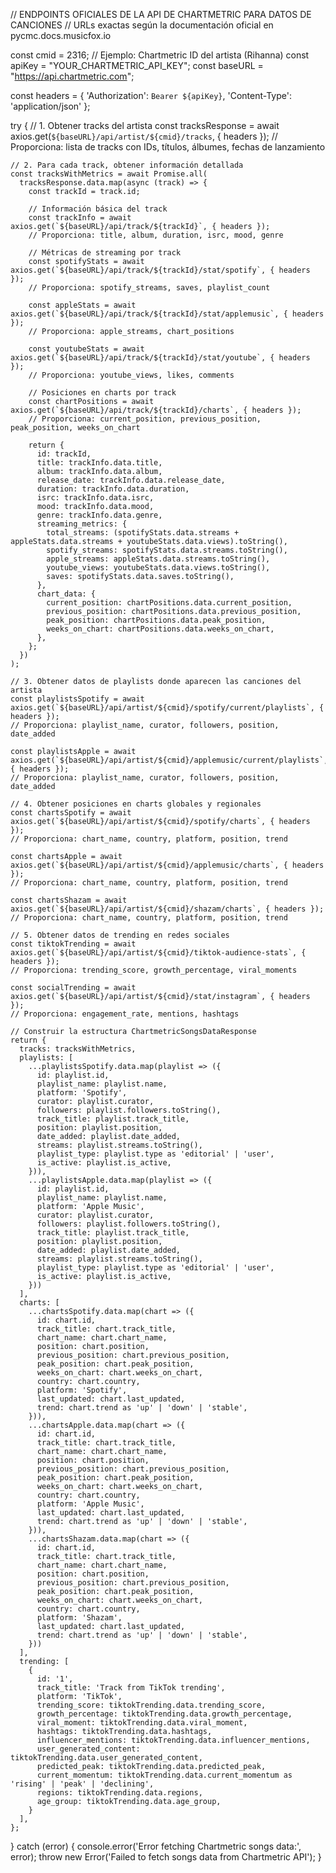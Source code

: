 // ENDPOINTS OFICIALES DE LA API DE CHARTMETRIC PARA DATOS DE CANCIONES
// URLs exactas según la documentación oficial en pycmc.docs.musicfox.io

const cmid = 2316; // Ejemplo: Chartmetric ID del artista (Rihanna)
const apiKey = "YOUR_CHARTMETRIC_API_KEY";
const baseURL = "https://api.chartmetric.com";

const headers = {
'Authorization': `Bearer ${apiKey}`,
'Content-Type': 'application/json'
};

try {
// 1. Obtener tracks del artista
const tracksResponse = await axios.get(`${baseURL}/api/artist/${cmid}/tracks`, { headers });
// Proporciona: lista de tracks con IDs, títulos, álbumes, fechas de lanzamiento

    // 2. Para cada track, obtener información detallada
    const tracksWithMetrics = await Promise.all(
      tracksResponse.data.map(async (track) => {
        const trackId = track.id;

        // Información básica del track
        const trackInfo = await axios.get(`${baseURL}/api/track/${trackId}`, { headers });
        // Proporciona: title, album, duration, isrc, mood, genre

        // Métricas de streaming por track
        const spotifyStats = await axios.get(`${baseURL}/api/track/${trackId}/stat/spotify`, { headers });
        // Proporciona: spotify_streams, saves, playlist_count

        const appleStats = await axios.get(`${baseURL}/api/track/${trackId}/stat/applemusic`, { headers });
        // Proporciona: apple_streams, chart_positions

        const youtubeStats = await axios.get(`${baseURL}/api/track/${trackId}/stat/youtube`, { headers });
        // Proporciona: youtube_views, likes, comments

        // Posiciones en charts por track
        const chartPositions = await axios.get(`${baseURL}/api/track/${trackId}/charts`, { headers });
        // Proporciona: current_position, previous_position, peak_position, weeks_on_chart

        return {
          id: trackId,
          title: trackInfo.data.title,
          album: trackInfo.data.album,
          release_date: trackInfo.data.release_date,
          duration: trackInfo.data.duration,
          isrc: trackInfo.data.isrc,
          mood: trackInfo.data.mood,
          genre: trackInfo.data.genre,
          streaming_metrics: {
            total_streams: (spotifyStats.data.streams + appleStats.data.streams + youtubeStats.data.views).toString(),
            spotify_streams: spotifyStats.data.streams.toString(),
            apple_streams: appleStats.data.streams.toString(),
            youtube_views: youtubeStats.data.views.toString(),
            saves: spotifyStats.data.saves.toString(),
          },
          chart_data: {
            current_position: chartPositions.data.current_position,
            previous_position: chartPositions.data.previous_position,
            peak_position: chartPositions.data.peak_position,
            weeks_on_chart: chartPositions.data.weeks_on_chart,
          },
        };
      })
    );

    // 3. Obtener datos de playlists donde aparecen las canciones del artista
    const playlistsSpotify = await axios.get(`${baseURL}/api/artist/${cmid}/spotify/current/playlists`, { headers });
    // Proporciona: playlist_name, curator, followers, position, date_added

    const playlistsApple = await axios.get(`${baseURL}/api/artist/${cmid}/applemusic/current/playlists`, { headers });
    // Proporciona: playlist_name, curator, followers, position, date_added

    // 4. Obtener posiciones en charts globales y regionales
    const chartsSpotify = await axios.get(`${baseURL}/api/artist/${cmid}/spotify/charts`, { headers });
    // Proporciona: chart_name, country, platform, position, trend

    const chartsApple = await axios.get(`${baseURL}/api/artist/${cmid}/applemusic/charts`, { headers });
    // Proporciona: chart_name, country, platform, position, trend

    const chartsShazam = await axios.get(`${baseURL}/api/artist/${cmid}/shazam/charts`, { headers });
    // Proporciona: chart_name, country, platform, position, trend

    // 5. Obtener datos de trending en redes sociales
    const tiktokTrending = await axios.get(`${baseURL}/api/artist/${cmid}/tiktok-audience-stats`, { headers });
    // Proporciona: trending_score, growth_percentage, viral_moments

    const socialTrending = await axios.get(`${baseURL}/api/artist/${cmid}/stat/instagram`, { headers });
    // Proporciona: engagement_rate, mentions, hashtags

    // Construir la estructura ChartmetricSongsDataResponse
    return {
      tracks: tracksWithMetrics,
      playlists: [
        ...playlistsSpotify.data.map(playlist => ({
          id: playlist.id,
          playlist_name: playlist.name,
          platform: 'Spotify',
          curator: playlist.curator,
          followers: playlist.followers.toString(),
          track_title: playlist.track_title,
          position: playlist.position,
          date_added: playlist.date_added,
          streams: playlist.streams.toString(),
          playlist_type: playlist.type as 'editorial' | 'user',
          is_active: playlist.is_active,
        })),
        ...playlistsApple.data.map(playlist => ({
          id: playlist.id,
          playlist_name: playlist.name,
          platform: 'Apple Music',
          curator: playlist.curator,
          followers: playlist.followers.toString(),
          track_title: playlist.track_title,
          position: playlist.position,
          date_added: playlist.date_added,
          streams: playlist.streams.toString(),
          playlist_type: playlist.type as 'editorial' | 'user',
          is_active: playlist.is_active,
        }))
      ],
      charts: [
        ...chartsSpotify.data.map(chart => ({
          id: chart.id,
          track_title: chart.track_title,
          chart_name: chart.chart_name,
          position: chart.position,
          previous_position: chart.previous_position,
          peak_position: chart.peak_position,
          weeks_on_chart: chart.weeks_on_chart,
          country: chart.country,
          platform: 'Spotify',
          last_updated: chart.last_updated,
          trend: chart.trend as 'up' | 'down' | 'stable',
        })),
        ...chartsApple.data.map(chart => ({
          id: chart.id,
          track_title: chart.track_title,
          chart_name: chart.chart_name,
          position: chart.position,
          previous_position: chart.previous_position,
          peak_position: chart.peak_position,
          weeks_on_chart: chart.weeks_on_chart,
          country: chart.country,
          platform: 'Apple Music',
          last_updated: chart.last_updated,
          trend: chart.trend as 'up' | 'down' | 'stable',
        })),
        ...chartsShazam.data.map(chart => ({
          id: chart.id,
          track_title: chart.track_title,
          chart_name: chart.chart_name,
          position: chart.position,
          previous_position: chart.previous_position,
          peak_position: chart.peak_position,
          weeks_on_chart: chart.weeks_on_chart,
          country: chart.country,
          platform: 'Shazam',
          last_updated: chart.last_updated,
          trend: chart.trend as 'up' | 'down' | 'stable',
        }))
      ],
      trending: [
        {
          id: '1',
          track_title: 'Track from TikTok trending',
          platform: 'TikTok',
          trending_score: tiktokTrending.data.trending_score,
          growth_percentage: tiktokTrending.data.growth_percentage,
          viral_moment: tiktokTrending.data.viral_moment,
          hashtags: tiktokTrending.data.hashtags,
          influencer_mentions: tiktokTrending.data.influencer_mentions,
          user_generated_content: tiktokTrending.data.user_generated_content,
          predicted_peak: tiktokTrending.data.predicted_peak,
          current_momentum: tiktokTrending.data.current_momentum as 'rising' | 'peak' | 'declining',
          regions: tiktokTrending.data.regions,
          age_group: tiktokTrending.data.age_group,
        }
      ],
    };

} catch (error) {
console.error('Error fetching Chartmetric songs data:', error);
throw new Error('Failed to fetch songs data from Chartmetric API');
}
